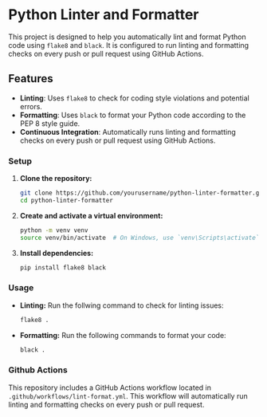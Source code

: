 # Python Linter and Formatter

This project is designed to help you automatically lint and format Python code using `flake8` and `black`. It is configured to run linting and formatting checks on every push or pull request using GitHub Actions.

## Features

- **Linting**: Uses `flake8` to check for coding style violations and potential errors.
- **Formatting**: Uses `black` to format your Python code according to the PEP 8 style guide.
- **Continuous Integration**: Automatically runs linting and formatting checks on every push or pull request using GitHub Actions.

### Setup

1. **Clone the repository:**

   ```bash
   git clone https://github.com/yourusername/python-linter-formatter.git
   cd python-linter-formatter
   ```

2. **Create and activate a virtual environment:**

   ```bash
   python -m venv venv
   source venv/bin/activate  # On Windows, use `venv\Scripts\activate`
   ```

3. **Install dependencies:**

   ```bash
   pip install flake8 black
   ```

### Usage

* **Linting:** Run the follwing command to check for linting issues:

  ```bash
  flake8 .
  ```

* **Formatting:** Run the following commands to format your code:

  ```bash
  black .
  ```

### Github Actions

This repository includes a GitHub Actions workflow located in `.github/workflows/lint-format.yml`. This workflow will automatically run linting and formatting checks on every push or pull request.  




